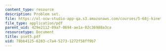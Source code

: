```yaml
---
content_type: resource
description: Problem set.
file: https://ol-ocw-studio-app-qa.s3.amazonaws.com/courses/5-68j-kinetics-of-chemical-reactions-spring-2003/78bb41256283c7a452731272f58ff9b7_pset5.pdf
file_type: application/pdf
parent_uid: 429e2112-09a7-0694-ae1a-02c36988a3ca
resourcetype: Document
title: pset5.pdf
uid: 78bb4125-6283-c7a4-5273-1272f58ff9b7
---
```

